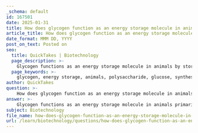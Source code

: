 ```yaml
---
_schema: default
id: 167501
date: 2025-01-31
title: How does glycogen function as an energy storage molecule in animals?
article_title: How does glycogen function as an energy storage molecule in animals?
date_format: MMM DD, YYYY
post_on_text: Posted on
seo:
  title: QuickTakes | Biotechnology
  page_description: >-
    Glycogen functions as an energy storage molecule in animals by storing glucose in a highly branched polysaccharide form, enabling rapid mobilization of energy through processes like glycogenesis and glycogenolysis.
  page_keywords: >-
    glycogen, energy storage, animals, polysaccharide, glucose, synthesis, breakdown, glycogenesis, glycogenolysis, energy mobilization, blood sugar regulation, muscle activity
author: QuickTakes
question: >-
    How does glycogen function as an energy storage molecule in animals?
answer: >-
    Glycogen functions as an energy storage molecule in animals primarily due to its structure and the biochemical processes involved in its synthesis and breakdown.\n\n### Structure of Glycogen\nGlycogen is a polysaccharide composed of long chains of glucose units linked together by alpha-glycosidic bonds. It is highly branched, with branches occurring approximately every 8 to 12 glucose units. This branching is crucial because it allows for rapid mobilization of glucose when energy is needed. The helical structure of glycogen also facilitates compact storage within cells.\n\n### Energy Storage and Mobilization\n1. **Synthesis**: Glycogen is synthesized from glucose through a process called glycogenesis. When glucose levels are high, such as after a meal, insulin promotes the conversion of excess glucose into glycogen for storage in the liver and muscle tissues. This process involves dehydration reactions, where water is removed to form glycosidic bonds between glucose molecules.\n\n2. **Breakdown**: When the body requires energy, glycogen is broken down into glucose through a process called glycogenolysis. This process involves hydrolysis reactions, where water is added to break the glycosidic bonds, releasing glucose molecules into the bloodstream. This is particularly important during periods of fasting or intense physical activity when immediate energy is needed.\n\n### Functions of Glycogen\n- **Rapid Energy Source**: Glycogen can be quickly mobilized to meet sudden energy demands, making it an efficient energy reserve.\n- **Regulation of Blood Sugar Levels**: The liver plays a key role in maintaining blood glucose levels by releasing glucose from glycogen stores into the bloodstream when needed, thus preventing hypoglycemia.\n- **Support for Muscle Activity**: In muscle cells, glycogen serves as a readily available source of glucose during exercise, allowing for sustained muscle contraction and performance.\n\nIn summary, glycogen's highly branched structure allows for efficient storage and rapid release of glucose, making it an essential energy storage molecule in animals. Its synthesis and breakdown are critical for maintaining energy homeostasis in the body.
subject: Biotechnology
file_name: how-does-glycogen-function-as-an-energy-storage-molecule-in-animals.md
url: /learn/biotechnology/questions/how-does-glycogen-function-as-an-energy-storage-molecule-in-animals
---
```


&nbsp;